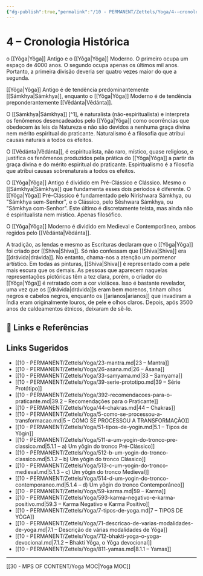 ```yaml
---
{"dg-publish":true,"permalink":"/10 - PERMANENT/Zettels/Yoga/4--cronologia-historica/","title":"4 – Cronologia Histórica","tags":["source/trato-yoga","type/concept","type/history","theme/yoga","theme/yoga/history"],"noteIcon":""}
---
```



# 4 – Cronologia Histórica

o [[Yôga\|Yôga]] Antigo e o [[Yôga\|Yôga]] Moderno. O primeiro ocupa um espaço de 4000 anos. O segundo ocupa apenas os últimos mil anos. Portanto, a primeira divisão deveria ser quatro vezes maior do que a segunda.

[[Yôga\|Yôga]] Antigo é de tendência predominantemente [[Sámkhya\|Sámkhya]], enquanto o [[Yôga\|Yôga]] Moderno é de tendência preponderantemente [[Vêdánta\|Vêdánta]].

O [[Sámkhya\|Sámkhya]] [^1], é naturalista (não-espiritualista) e interpreta os fenômenos desencadeados pelo [[Yôga\|Yôga]] como ocorrências que obedecem às leis da Natureza e não são devidos a nenhuma graça divina nem mérito espiritual do praticante. Naturalismo é a filosofia que atribui causas naturais a todos os efeitos.

O [[Vêdánta\|Vêdánta]], é espiritualista, não raro, místico, quase religioso, e justifica os fenômenos produzidos pela prática do [[Yôga\|Yôga]] a partir da graça divina e do mérito espiritual do praticante. Espiritualismo é a filosofia que atribui causas sobrenaturais a todos os efeitos.

O [[Yôga\|Yôga]] Antigo é dividido em Pré-Clássico e Clássico. Mesmo o [[Sámkhya\|Sámkhya]] que fundamenta esses dois períodos é diferente. O [[Yôga\|Yôga]] Pré-Clássico é fundamentado pelo Niríshwara Sámkhya, ou "Sámkhya sem-Senhor", e o Clássico, pelo Sêshwara Sámkhya, ou "Sámkhya com-Senhor". Este último é discretamente teísta, mas ainda não é espiritualista nem místico. Apenas filosófico.

O [[Yôga\|Yôga]] Moderno é dividido em Medieval e Contemporâneo, ambos regidos pelo [[Vêdánta\|Vêdánta]].

A tradição, as lendas e mesmo as Escrituras declaram que o [[Yôga\|Yôga]] foi criado por [[Shiva\|Shiva]]. Só não confessam que [[Shiva\|Shiva]] era [[drávida\|drávida]]. No entanto, chama-nos a atenção um pormenor artístico. Em todas as pinturas, [[Shiva\|Shiva]] é representado com a pele mais escura que os demais. As pessoas que aparecem naquelas representações pictóricas têm a tez clara, porém, o criador do [[Yôga\|Yôga]] é retratado com a cor violácea. Isso é bastante revelador, uma vez que os [[drávida\|drávida]]s eram bem morenos, tinham olhos negros e cabelos negros, enquanto os [[arianos\|arianos]] que invadiram a Índia eram originalmente louros, de pele e olhos claros. Depois, após 3500 anos de caldeamentos étnicos, deixaram de sê-lo.

## 🔗 Links e Referências

## Links Sugeridos

- [[10 - PERMANENT/Zettels/Yoga/23-mantra.md\|23 – Mantra]]
- [[10 - PERMANENT/Zettels/Yoga/26-asana.md\|26 – Ásana]]
- [[10 - PERMANENT/Zettels/Yoga/33-samyama.md\|33 – Samyama]]
- [[10 - PERMANENT/Zettels/Yoga/39-serie-prototipo.md\|39 – Série Protótipo]]
- [[10 - PERMANENT/Zettels/Yoga/392-recomendacoes-para-o-praticante.md\|39.2 – Recomendações para o Praticante]]
- [[10 - PERMANENT/Zettels/Yoga/44-chakras.md\|44 – Chakras]]
- [[10 - PERMANENT/Zettels/Yoga/5-como-se-processou-a-transformacao.md\|5 – COMO SE PROCESSOU A TRANSFORMAÇÃO]]
- [[10 - PERMANENT/Zettels/Yoga/51-tipos-de-yogin.md\|5.1 – Tipos de Yôgin]]
- [[10 - PERMANENT/Zettels/Yoga/511-a-um-yogin-do-tronco-pre-classico.md\|5.1.1 – a) Um yôgin do tronco Pré-Clássico]]
- [[10 - PERMANENT/Zettels/Yoga/512-b-um-yogin-do-tronco-classico.md\|5.1.2 – b) Um yôgin do tronco Clássico]]
- [[10 - PERMANENT/Zettels/Yoga/513-c-um-yogin-do-tronco-medieval.md\|5.1.3 – c) Um yôgin do tronco Medieval]]
- [[10 - PERMANENT/Zettels/Yoga/514-d-um-yogin-do-tronco-contemporaneo.md\|5.1.4 – d) Um yôgin do tronco Contemporâneo]]
- [[10 - PERMANENT/Zettels/Yoga/59-karma.md\|59 – Karma]]
- [[10 - PERMANENT/Zettels/Yoga/593-karma-negativo-e-karma-positivo.md\|59.3 – Karma Negativo e Karma Positivo]]
- [[10 - PERMANENT/Zettels/Yoga/7-tipos-de-yoga.md\|7 – TIPOS DE YÔGA]]
- [[10 - PERMANENT/Zettels/Yoga/71-descricao-de-varias-modalidades-de-yoga.md\|7.1 – Descrição de várias modalidades de Yôga]]
- [[10 - PERMANENT/Zettels/Yoga/712-bhakti-yoga-o-yoga-devocional.md\|7.1.2 – Bhakti Yôga, o Yôga devocional]]
- [[10 - PERMANENT/Zettels/Yoga/811-yamas.md\|8.1.1 – Yamas]]

---
[[30 - MPS OF CONTENT/Yoga MOC\|Yoga MOC]]